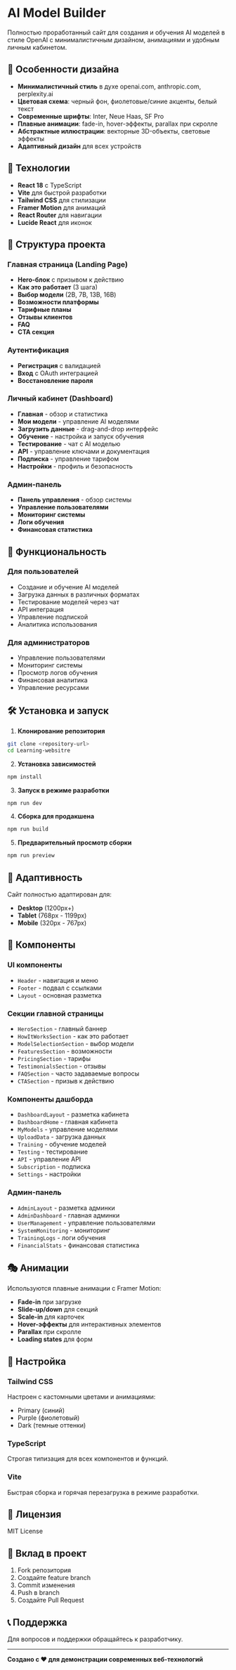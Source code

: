 # AI Model Builder

Полностью проработанный сайт для создания и обучения AI моделей в стиле OpenAI с минималистичным дизайном, анимациями и удобным личным кабинетом.

## 🎨 Особенности дизайна

- **Минималистичный стиль** в духе openai.com, anthropic.com, perplexity.ai
- **Цветовая схема**: черный фон, фиолетовые/синие акценты, белый текст
- **Современные шрифты**: Inter, Neue Haas, SF Pro
- **Плавные анимации**: fade-in, hover-эффекты, parallax при скролле
- **Абстрактные иллюстрации**: векторные 3D-объекты, световые эффекты
- **Адаптивный дизайн** для всех устройств

## 🚀 Технологии

- **React 18** с TypeScript
- **Vite** для быстрой разработки
- **Tailwind CSS** для стилизации
- **Framer Motion** для анимаций
- **React Router** для навигации
- **Lucide React** для иконок

## 📑 Структура проекта

### Главная страница (Landing Page)
- **Hero-блок** с призывом к действию
- **Как это работает** (3 шага)
- **Выбор модели** (2B, 7B, 13B, 16B)
- **Возможности платформы**
- **Тарифные планы**
- **Отзывы клиентов**
- **FAQ**
- **CTA секция**

### Аутентификация
- **Регистрация** с валидацией
- **Вход** с OAuth интеграцией
- **Восстановление пароля**

### Личный кабинет (Dashboard)
- **Главная** - обзор и статистика
- **Мои модели** - управление AI моделями
- **Загрузить данные** - drag-and-drop интерфейс
- **Обучение** - настройка и запуск обучения
- **Тестирование** - чат с AI моделью
- **API** - управление ключами и документация
- **Подписка** - управление тарифом
- **Настройки** - профиль и безопасность

### Админ-панель
- **Панель управления** - обзор системы
- **Управление пользователями**
- **Мониторинг системы**
- **Логи обучения**
- **Финансовая статистика**

## 🎯 Функциональность

### Для пользователей
- Создание и обучение AI моделей
- Загрузка данных в различных форматах
- Тестирование моделей через чат
- API интеграция
- Управление подпиской
- Аналитика использования

### Для администраторов
- Управление пользователями
- Мониторинг системы
- Просмотр логов обучения
- Финансовая аналитика
- Управление ресурсами

## 🛠 Установка и запуск

1. **Клонирование репозитория**
```bash
git clone <repository-url>
cd Learning-websitre
```

2. **Установка зависимостей**
```bash
npm install
```

3. **Запуск в режиме разработки**
```bash
npm run dev
```

4. **Сборка для продакшена**
```bash
npm run build
```

5. **Предварительный просмотр сборки**
```bash
npm run preview
```

## 📱 Адаптивность

Сайт полностью адаптирован для:
- **Desktop** (1200px+)
- **Tablet** (768px - 1199px)
- **Mobile** (320px - 767px)

## 🎨 Компоненты

### UI компоненты
- `Header` - навигация и меню
- `Footer` - подвал с ссылками
- `Layout` - основная разметка

### Секции главной страницы
- `HeroSection` - главный баннер
- `HowItWorksSection` - как это работает
- `ModelSelectionSection` - выбор модели
- `FeaturesSection` - возможности
- `PricingSection` - тарифы
- `TestimonialsSection` - отзывы
- `FAQSection` - часто задаваемые вопросы
- `CTASection` - призыв к действию

### Компоненты дашборда
- `DashboardLayout` - разметка кабинета
- `DashboardHome` - главная кабинета
- `MyModels` - управление моделями
- `UploadData` - загрузка данных
- `Training` - обучение моделей
- `Testing` - тестирование
- `API` - управление API
- `Subscription` - подписка
- `Settings` - настройки

### Админ-панель
- `AdminLayout` - разметка админки
- `AdminDashboard` - главная админки
- `UserManagement` - управление пользователями
- `SystemMonitoring` - мониторинг
- `TrainingLogs` - логи обучения
- `FinancialStats` - финансовая статистика

## 🎭 Анимации

Используются плавные анимации с Framer Motion:
- **Fade-in** при загрузке
- **Slide-up/down** для секций
- **Scale-in** для карточек
- **Hover-эффекты** для интерактивных элементов
- **Parallax** при скролле
- **Loading states** для форм

## 🔧 Настройка

### Tailwind CSS
Настроен с кастомными цветами и анимациями:
- Primary (синий)
- Purple (фиолетовый)
- Dark (темные оттенки)

### TypeScript
Строгая типизация для всех компонентов и функций.

### Vite
Быстрая сборка и горячая перезагрузка в режиме разработки.

## 📄 Лицензия

MIT License

## 🤝 Вклад в проект

1. Fork репозитория
2. Создайте feature branch
3. Commit изменения
4. Push в branch
5. Создайте Pull Request

## 📞 Поддержка

Для вопросов и поддержки обращайтесь к разработчику.

---

**Создано с ❤️ для демонстрации современных веб-технологий**
